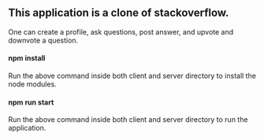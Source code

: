 ## This application is a clone of stackoverflow.

One can create a profile, ask questions, post answer, and upvote and downvote a question.

#### npm install
Run the above command inside both client and server directory to install the node modules.

#### npm run start
Run the above command inside both client and server directory to run the application.
